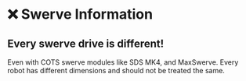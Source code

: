 # ❌ Swerve Information

## Every swerve drive is different!

Even with COTS swerve modules like SDS MK4, and MaxSwerve. Every robot has different dimensions and should not be treated the same.
